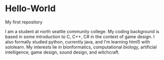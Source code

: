# Hello-World
My first repository

I am a student at north seattle community college. My coding background is based in some introduction to C, C++, C# in the context of game design. I also formally studied python, currently java, and I'm learning html5 with sololearn. My interests lie in bionformatics, computational biology, artificial intelligence, game design, sound design, and witchcraft. 
